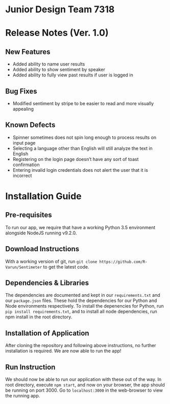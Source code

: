 # Junior Design Team 7318

# Release Notes (Ver. 1.0)

## New Features 
- Added ability to name user results
- Added ability to show sentiment by speaker 
- Added ability to fully view past results if user is logged in

## Bug Fixes
- Modified sentiment by stripe to be easier to read and more visually appealing

## Known Defects
- Spinner sometimes does not spin long enough to process results on input page
- Selecting a language other than English will still analyze the text in English
- Registering on the login page doesn’t have any sort of toast confirmation 
- Entering invalid login credentials does not alert the user that it is incorrect

# Installation Guide 

## Pre-requisites
To run our app, we require that have a working Python 3.5 environment alongside NodeJS running v9.2.0. 

## Download Instructions
With a working version of git, run `git clone https://github.com/R-Varun/Sentimeter` to get the latest code.

## Dependencies & Libraries
The dependencies are documented and kept in our `requirements.txt` and our `package.json` files. These hold the dependencies for our Python and Node environments respectively. To install the depenencies for Python, run `pip install requirements.txt`, and to install all node dependencies, run npm install in the root directory. 

## Installation of Application
After cloning the repository and following above instructions, no further installation is required. We are now able to run the app!

## Run Instruction
We should now be able to run our application with these out of the way. In root directory, execute `npm start`, and now on your browser, the app should be running on port 3000. Go to `localhost:3000` in the web-browser to view the running app. 


